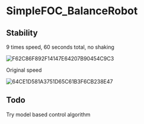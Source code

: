 # SimpleFOC_BalanceRobot
## Stability
9 times speed, 60 seconds total, no shaking

![F62C86F892F14147E64207B90454C9C3](https://user-images.githubusercontent.com/52597530/176620606-07d57026-c9ef-4ff7-8d3f-4b64de6a7f63.gif)

Original speed

![64CE1D581A3751D65C61B3F6CB238E47](https://user-images.githubusercontent.com/52597530/176620778-bc0a4699-1cd7-42fe-a1e0-c5e022fdb27d.gif)

## Todo

Try model based control algorithm
